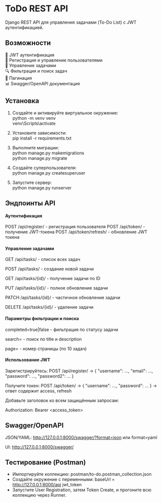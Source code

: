 # ToDo REST API

Django REST API для управления задачами (To-Do List) с JWT аутентификацией.

## Возможности
🔐 JWT аутентификация                                                                          
👥 Регистрация и управление пользователями                                                                                      
📝 Управление задачами                                                                   
🔍 Фильтрация и поиск задач                                                                    
📄 Пагинация                                                                   
📊 Swagger/OpenAPI документация                                                                        

## Установка

1. Создайте и активируйте виртуальное окружение:                                                                   
python -m venv venv                                    
venv\Scripts\activate                      

2. Установите зависимости:                                           
pip install -r requirements.txt

3. Выполните миграции:                                                      
python manage.py makemigrations                                       
python manage.py migrate

4. Создайте суперпользователя:                                   
python manage.py createsuperuser

5. Запустите  сервер:                                              
python manage.py runserver

## Эндпоинты API
#### Аутентификация

POST /api/register/ - регистрация пользователя
POST /api/token/ - получение JWT-токена
POST /api/token/refresh/ - обновление JWT токена

#### Управление задачами
GET /api/tasks/ - список всех задач

POST /api/tasks/ - создание новой задачи

GET /api/tasks/{id}/ - получение задачи по ID

PUT /api/tasks/{id}/ - полное обновление задачи

PATCH /api/tasks/{id}/ - частичное обновление задачи

DELETE /api/tasks/{id}/ - удаление задачи

#### Параметры фильтрации и поиска

completed=true|false - фильтрация по статусу задачи

search=<string> - поиск по title и description

page=<number> - номер страницы (по 10 задач)

#### Использование JWT
Зарегистрируйтесь: POST /api/register/ → { "username": ..., "email": ..., "password": ..., "password2": ... }

Получите токен: POST /api/token/ → { "username": ..., "password": ... } → ответ содержит access, refresh

Добавьте заголовок ко всем защищённым запросам:

Authorization: Bearer <access_token>

## Swagger/OpenAPI

JSON/YAML: http://127.0.0.1:8000/swagger/?format=json или format=yaml

UI: http://127.0.0.1:8000/swagger/

## Тестирование (Postman)

- Импортируйте коллекцию: postman/to-do.postman_collection.json
- Создайте окружение с переменными:
 baseUrl = http://127.0.0.1:8000/api
 jwt_token 
- Запустите User Registration, затем Token Create, и прогоните всю коллекцию через Runner.



